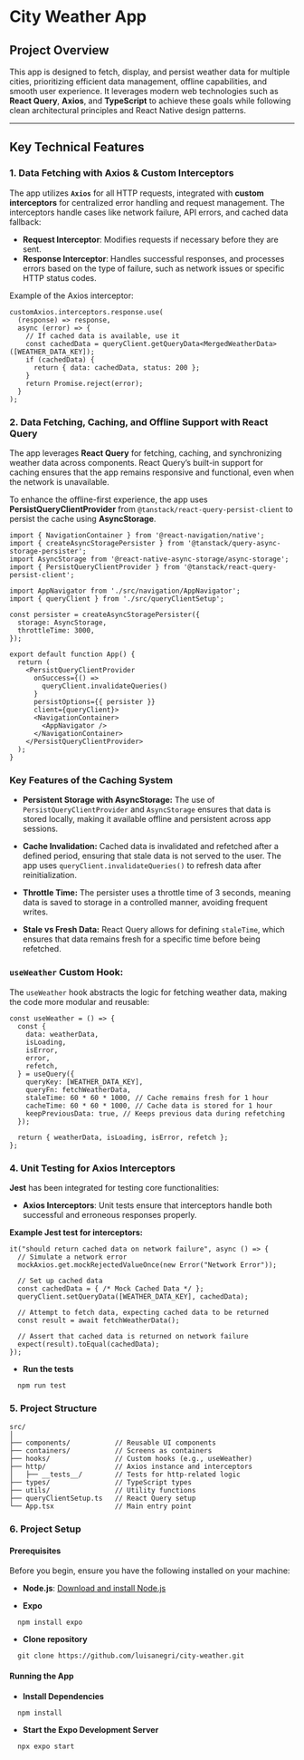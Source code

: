 # City Weather App

## **Project Overview**
This app is designed to fetch, display, and persist weather data for multiple cities, prioritizing efficient data management, offline capabilities, and smooth user experience. It leverages modern web technologies such as **React Query**, **Axios**, and **TypeScript** to achieve these goals while following clean architectural principles and React Native design patterns.

---

## **Key Technical Features**

### 1. **Data Fetching with Axios & Custom Interceptors**
The app utilizes **`Axios`** for all HTTP requests, integrated with **custom interceptors** for centralized error handling and request management. The interceptors handle cases like network failure, API errors, and cached data fallback:

- **Request Interceptor**: Modifies requests if necessary before they are sent.
- **Response Interceptor**: Handles successful responses, and processes errors based on the type of failure, such as network issues or specific HTTP status codes.
  
Example of the Axios interceptor:
```
customAxios.interceptors.response.use(
  (response) => response,
  async (error) => {
    // If cached data is available, use it
    const cachedData = queryClient.getQueryData<MergedWeatherData>([WEATHER_DATA_KEY]);
    if (cachedData) {
      return { data: cachedData, status: 200 };
    }
    return Promise.reject(error);
  }
);
```

### 2. Data Fetching, Caching, and Offline Support with React Query

The app leverages **React Query** for fetching, caching, and synchronizing weather data across components. React Query’s built-in support for caching ensures that the app remains responsive and functional, even when the network is unavailable.

To enhance the offline-first experience, the app uses **PersistQueryClientProvider** from `@tanstack/react-query-persist-client` to persist the cache using **AsyncStorage**.

```
import { NavigationContainer } from '@react-navigation/native';
import { createAsyncStoragePersister } from '@tanstack/query-async-storage-persister';
import AsyncStorage from '@react-native-async-storage/async-storage';
import { PersistQueryClientProvider } from '@tanstack/react-query-persist-client';

import AppNavigator from './src/navigation/AppNavigator';
import { queryClient } from './src/queryClientSetup';

const persister = createAsyncStoragePersister({
  storage: AsyncStorage,
  throttleTime: 3000,
});

export default function App() {
  return (
    <PersistQueryClientProvider
      onSuccess={() =>
        queryClient.invalidateQueries()
      }
      persistOptions={{ persister }}
      client={queryClient}>
      <NavigationContainer>
        <AppNavigator />
      </NavigationContainer>
    </PersistQueryClientProvider>
  );
}
```

### Key Features of the Caching System

- **Persistent Storage with AsyncStorage:** The use of `PersistQueryClientProvider` and `AsyncStorage` ensures that data is stored locally, making it available offline and persistent across app sessions.

- **Cache Invalidation:** Cached data is invalidated and refetched after a defined period, ensuring that stale data is not served to the user. The app uses `queryClient.invalidateQueries()` to refresh data after reinitialization.

- **Throttle Time:** The persister uses a throttle time of 3 seconds, meaning data is saved to storage in a controlled manner, avoiding frequent writes.

- **Stale vs Fresh Data:** React Query allows for defining `staleTime`, which ensures that data remains fresh for a specific time before being refetched.

### `useWeather` Custom Hook:
The `useWeather` hook abstracts the logic for fetching weather data, making the code more modular and reusable:

```
const useWeather = () => {
  const {
    data: weatherData,
    isLoading,
    isError,
    error,
    refetch,
  } = useQuery({
    queryKey: [WEATHER_DATA_KEY],
    queryFn: fetchWeatherData,
    staleTime: 60 * 60 * 1000, // Cache remains fresh for 1 hour
    cacheTime: 60 * 60 * 1000, // Cache data is stored for 1 hour
    keepPreviousData: true, // Keeps previous data during refetching
  });

  return { weatherData, isLoading, isError, refetch };
};
```

### 4. **Unit Testing for Axios Interceptors**

**Jest** has been integrated for testing core functionalities:

- **Axios Interceptors**: Unit tests ensure that interceptors handle both successful and erroneous responses properly.

**Example Jest test for interceptors:**

```
it("should return cached data on network failure", async () => {
  // Simulate a network error
  mockAxios.get.mockRejectedValueOnce(new Error("Network Error"));

  // Set up cached data
  const cachedData = { /* Mock Cached Data */ };
  queryClient.setQueryData([WEATHER_DATA_KEY], cachedData);
  
  // Attempt to fetch data, expecting cached data to be returned
  const result = await fetchWeatherData();
  
  // Assert that cached data is returned on network failure
  expect(result).toEqual(cachedData);
});
```

- **Run the tests**

```
  npm run test
```

###  5. Project Structure

```
src/
│
├── components/           // Reusable UI components
├── containers/           // Screens as containers
├── hooks/                // Custom hooks (e.g., useWeather)
├── http/                 // Axios instance and interceptors
│   ├── __tests__/        // Tests for http-related logic
├── types/                // TypeScript types
├── utils/                // Utility functions
├── queryClientSetup.ts   // React Query setup
└── App.tsx               // Main entry point
```

### 6. Project Setup

#### Prerequisites

Before you begin, ensure you have the following installed on your machine:

- **Node.js**: [Download and install Node.js](https://nodejs.org/)

- **Expo**

```
  npm install expo
```

- **Clone repository**

```
  git clone https://github.com/luisanegri/city-weather.git
```

#### Running the App

- **Install Dependencies**
```
  npm install
```

- **Start the Expo Development Server**

```
  npx expo start
```
